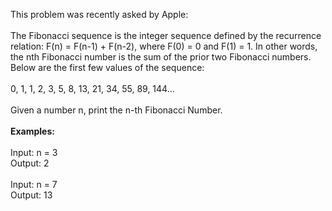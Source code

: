 This problem was recently asked by Apple:
<br>
<br>
The Fibonacci sequence is the integer sequence defined by the recurrence relation: F(n) = F(n-1) + F(n-2), where F(0) = 0 and F(1) = 1. In other words, the nth Fibonacci number is the sum of the prior two Fibonacci numbers. Below are the first few values of the sequence:
<br>
<br>
0, 1, 1, 2, 3, 5, 8, 13, 21, 34, 55, 89, 144...
<br>
<br>
Given a number n, print the n-th Fibonacci Number.
<br><br>
<b>Examples:</b><br><br>
Input: n = 3<br>
Output: 2<br>
<br>
Input: n = 7<br>
Output: 13<br>
